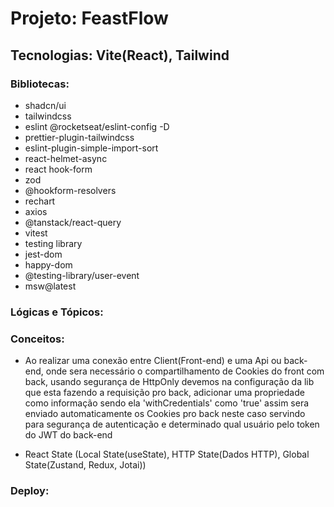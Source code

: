 # Projeto: FeastFlow

## Tecnologias: Vite(React), Tailwind

### Bibliotecas:

- shadcn/ui
- tailwindcss
- eslint @rocketseat/eslint-config -D
- prettier-plugin-tailwindcss
- eslint-plugin-simple-import-sort
- react-helmet-async
- react hook-form
- zod
- @hookform-resolvers
- rechart
- axios
- @tanstack/react-query
- vitest
- testing library
- jest-dom
- happy-dom
- @testing-library/user-event
- msw@latest

### Lógicas e Tópicos:

### Conceitos:

- Ao realizar uma conexão entre Client(Front-end) e uma Api ou back-end, onde sera necessário o compartilhamento de Cookies do front com back,
  usando segurança de HttpOnly devemos na configuração da lib que esta fazendo a requisição pro back, adicionar uma propriedade como informação sendo ela
  'withCredentials' como 'true' assim sera enviado automaticamente os Cookies pro back neste caso servindo para segurança de autenticação e determinado qual usuário pelo token do JWT do back-end

- React State (Local State(useState), HTTP State(Dados HTTP), Global State(Zustand, Redux, Jotai))

### Deploy:
